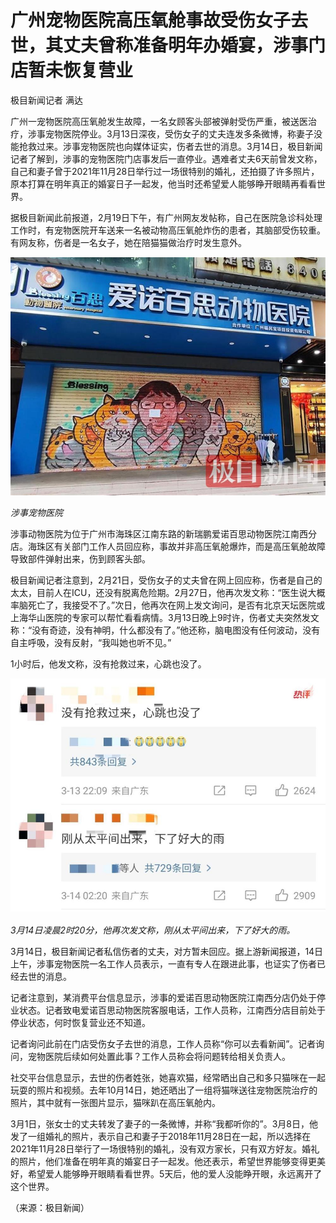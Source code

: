 # 广州宠物医院高压氧舱事故受伤女子去世，其丈夫曾称准备明年办婚宴，涉事门店暂未恢复营业

极目新闻记者 满达

广州一宠物医院高压氧舱发生故障，一名女顾客头部被弹射受伤严重，被送医治疗，涉事宠物医院停业。3月13日深夜，受伤女子的丈夫连发多条微博，称妻子没能抢救过来。涉事宠物医院也向媒体证实，伤者去世的消息。3月14日，极目新闻记者了解到，涉事的宠物医院门店事发后一直停业。遇难者丈夫6天前曾发文称，自己和妻子曾于2021年11月28日举行过一场很特别的婚礼，还拍摄了许多照片，原本打算在明年真正的婚宴日子一起发，他当时还希望爱人能够睁开眼睛再看看世界。

据极目新闻此前报道，2月19日下午，有广州网友发帖称，自己在医院急诊科处理工作时，有宠物医院开车送来一名被动物高压氧舱炸伤的患者，其脑部受伤较重。有网友称，伤者是一名女子，她在陪猫猫做治疗时发生意外。

![754a5c38aa572f2ba28c256f318924ad.jpg](https://raw.githubusercontent.com/qqhsx/qqnews_image/main/2024/03/14/广州宠物医院高压氧舱事故受伤女子去世，其丈夫曾称准备明年办婚宴，涉事门店暂未恢复营业/754a5c38aa572f2ba28c256f318924ad.jpg)

_涉事宠物医院_

涉事动物医院为位于广州市海珠区江南东路的新瑞鹏爱诺百思动物医院江南西分店。海珠区有关部门工作人员回应称，事故并非高压氧舱爆炸，而是高压氧舱故障导致部件弹射出来，伤到顾客头部。

极目新闻记者注意到，2月21日，受伤女子的丈夫曾在网上回应称，伤者是自己的太太，目前人在ICU，还没有脱离危险期。2月27日，他再次发文称：“医生说大概率脑死亡了，我接受不了。”次日，他再次在网上发文询问，是否有北京天坛医院或上海华山医院的专家可以帮忙看看病情。3月13日晚上9时许，伤者丈夫突然发文称：“没有奇迹，没有神明，什么都没有了。”他还称，脑电图没有任何波动，没有自主呼吸，没有反射，“我叫她也听不见。”

1小时后，他发文称，没有抢救过来，心跳也没了。

![b363651220b417bf17b0acf94a22cf4d.jpg](https://raw.githubusercontent.com/qqhsx/qqnews_image/main/2024/03/14/广州宠物医院高压氧舱事故受伤女子去世，其丈夫曾称准备明年办婚宴，涉事门店暂未恢复营业/b363651220b417bf17b0acf94a22cf4d.jpg)

 _3月14日凌晨2时20分，他再次发文称，刚从太平间出来，下了好大的雨。_

3月14日，极目新闻记者私信伤者的丈夫，对方暂未回应。据上游新闻报道，14日上午，涉事宠物医院一名工作人员表示，一直有专人在跟进此事，也证实了伤者已经去世的消息。

记者注意到，某消费平台信息显示，涉事的爱诺百思动物医院江南西分店仍处于停业状态。记者致电爱诺百思动物医院客服电话，工作人员称，江南西分店目前处于停业状态，何时恢复营业还不知道。

记者询问此前在门店受伤女子去世的消息，工作人员称“你可以去看新闻”。记者询问，宠物医院后续如何处置此事？工作人员称会将问题转给相关负责人。

社交平台信息显示，去世的伤者姓张，她喜欢猫，经常晒出自己和多只猫咪在一起玩耍的照片和视频。去年10月14日，她还晒出了一组将猫咪送往宠物医院治疗的照片，其中就有一张图片显示，猫咪趴在高压氧舱内。

3月1日，张女士的丈夫转发了妻子的一条微博，并称“我都听你的”。3月8日，他发了一组婚礼的照片，表示自己和妻子于2018年11月28日在一起，所以选择在2021年11月28日举行了一场很特别的婚礼，没有双方家长，只有双方好友。婚礼的照片，他们准备在明年真的婚宴日子一起发。他还表示，希望世界能够变得更美好，希望爱人能够睁开眼睛看看世界。5天后，他的爱人没能睁开眼，永远离开了这个世界。

（来源：极目新闻）

